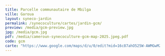 ```yaml
---
title: Parcelle communautaire de Mbilga
ville: Garoua
layout: syneco-jardin
permalink: /synecoculture/cartes/jardin-gcm/
preview: /media/gcm-preview.jpg
jpg: /media/gcm.jpg
pdf: /media/cameroun-synecoculture-gcm-map-2025.jpeg.pdf
code: gcm
carte: "https://www.google.com/maps/d/u/0/edit?mid=16c87ahO525W-AWMGwMZOaQWxiwq29MA&ll=9.384617228546391%2C13.458916605450616&z=21"
---
```


